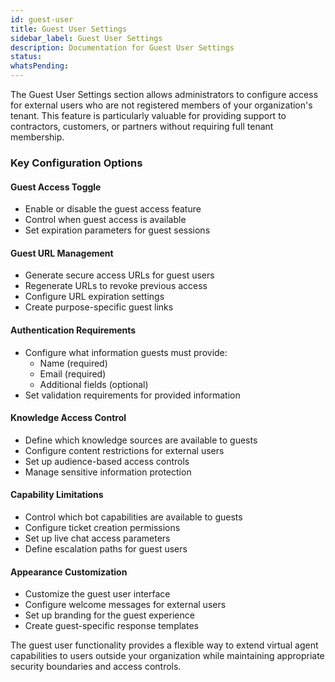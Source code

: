 ```yaml
---
id: guest-user
title: Guest User Settings
sidebar_label: Guest User Settings
description: Documentation for Guest User Settings
status: 
whatsPending: 
---
```


The Guest User Settings section allows administrators to configure access for external users who are not registered members of your organization's tenant. This feature is particularly valuable for providing support to contractors, customers, or partners without requiring full tenant membership.

### Key Configuration Options

#### Guest Access Toggle
- Enable or disable the guest access feature
- Control when guest access is available
- Set expiration parameters for guest sessions

#### Guest URL Management
- Generate secure access URLs for guest users
- Regenerate URLs to revoke previous access
- Configure URL expiration settings
- Create purpose-specific guest links

#### Authentication Requirements
- Configure what information guests must provide:
  - Name (required)
  - Email (required)
  - Additional fields (optional)
- Set validation requirements for provided information

#### Knowledge Access Control
- Define which knowledge sources are available to guests
- Configure content restrictions for external users
- Set up audience-based access controls
- Manage sensitive information protection

#### Capability Limitations
- Control which bot capabilities are available to guests
- Configure ticket creation permissions
- Set up live chat access parameters
- Define escalation paths for guest users

#### Appearance Customization
- Customize the guest user interface
- Configure welcome messages for external users
- Set up branding for the guest experience
- Create guest-specific response templates

The guest user functionality provides a flexible way to extend virtual agent capabilities to users outside your organization while maintaining appropriate security boundaries and access controls.